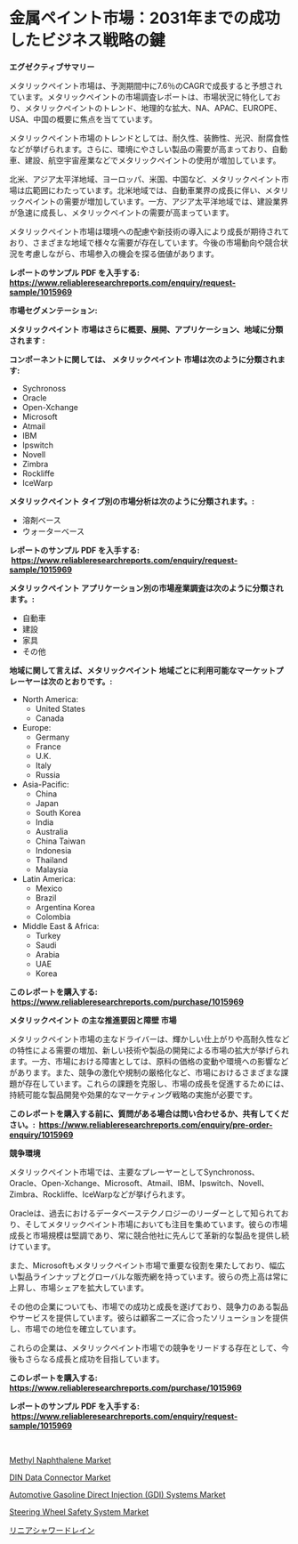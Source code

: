 <p><h1>金属ペイント市場：2031年までの成功したビジネス戦略の鍵</h1></p><p><strong>エグゼクティブサマリー</strong></p>
<p><p>メタリックペイント市場は、予測期間中に7.6％のCAGRで成長すると予想されています。メタリックペイントの市場調査レポートは、市場状況に特化しており、メタリックペイントのトレンド、地理的な拡大、NA、APAC、EUROPE、USA、中国の概要に焦点を当てています。</p><p>メタリックペイント市場のトレンドとしては、耐久性、装飾性、光沢、耐腐食性などが挙げられます。さらに、環境にやさしい製品の需要が高まっており、自動車、建設、航空宇宙産業などでメタリックペイントの使用が増加しています。</p><p>北米、アジア太平洋地域、ヨーロッパ、米国、中国など、メタリックペイント市場は広範囲にわたっています。北米地域では、自動車業界の成長に伴い、メタリックペイントの需要が増加しています。一方、アジア太平洋地域では、建設業界が急速に成長し、メタリックペイントの需要が高まっています。</p><p>メタリックペイント市場は環境への配慮や新技術の導入により成長が期待されており、さまざまな地域で様々な需要が存在しています。今後の市場動向や競合状況を考慮しながら、市場参入の機会を探る価値があります。</p></p>
<p><strong>レポートのサンプル PDF を入手する: <a href="https://www.reliableresearchreports.com/enquiry/request-sample/1015969">https://www.reliableresearchreports.com/enquiry/request-sample/1015969</a></strong></p>
<p><strong>市場セグメンテーション:</strong></p>
<p><strong> メタリックペイント 市場はさらに概要、展開、アプリケーション、地域に分類されます :</strong></p>
<p><strong>コンポーネントに関しては、 メタリックペイント 市場は次のように分類されます: &nbsp;</strong></p>
<p><ul><li>Sychronoss</li><li>Oracle</li><li>Open-Xchange</li><li>Microsoft</li><li>Atmail</li><li>IBM</li><li>Ipswitch</li><li>Novell</li><li>Zimbra</li><li>Rockliffe</li><li>IceWarp</li></ul></p>
<p><strong> メタリックペイント タイプ別の市場分析は次のように分類されます。:</strong></p>
<p><ul><li>溶剤ベース</li><li>ウォーターベース</li></ul></p>
<p><strong>レポートのサンプル PDF を入手する: &nbsp;<a href="https://www.reliableresearchreports.com/enquiry/request-sample/1015969">https://www.reliableresearchreports.com/enquiry/request-sample/1015969</a></strong></p>
<p><strong> メタリックペイント アプリケーション別の市場産業調査は次のように分類されます。:</strong></p>
<p><ul><li>自動車</li><li>建設</li><li>家具</li><li>その他</li></ul></p>
<p><strong>地域に関して言えば、メタリックペイント 地域ごとに利用可能なマーケットプレーヤーは次のとおりです。:</strong></p>
<p><ul>
    <li>
        North America:
        <ul>
            <li>United States</li>
            <li>Canada</li>
        </ul>
    </li>
    <li>
        Europe:
        <ul>
            <li>Germany</li>
            <li>France</li>
            <li>U.K.</li>
            <li>Italy</li>
            <li>Russia</li>
        </ul>
    </li>
    <li>
        Asia-Pacific:
        <ul>
            <li>China</li>
            <li>Japan</li>
            <li>South Korea</li>
            <li>India</li>
            <li>Australia</li>
            <li>China Taiwan</li>
            <li>Indonesia</li>
            <li>Thailand</li>
            <li>Malaysia</li>
        </ul>
    </li>
    <li>
        Latin America:
        <ul>
            <li>Mexico</li>
            <li>Brazil</li>
            <li>Argentina Korea</li>
            <li>Colombia</li>
        </ul>
    </li>
    <li>
        Middle East & Africa:
        <ul>
            <li>Turkey</li>
            <li>Saudi</li>
            <li>Arabia</li>
            <li>UAE</li>
            <li>Korea</li>
        </ul>
    </li>
    </ul></p>
<p><strong>このレポートを購入する: &nbsp;<a href="https://www.reliableresearchreports.com/purchase/1015969">https://www.reliableresearchreports.com/purchase/1015969</a></strong></p>
<p><strong>メタリックペイント の主な推進要因と障壁 市場</strong></p>
<p><p>メタリックペイント市場の主なドライバーは、輝かしい仕上がりや高耐久性などの特性による需要の増加、新しい技術や製品の開発による市場の拡大が挙げられます。一方、市場における障害としては、原料の価格の変動や環境への影響などがあります。また、競争の激化や規制の厳格化など、市場におけるさまざまな課題が存在しています。これらの課題を克服し、市場の成長を促進するためには、持続可能な製品開発や効果的なマーケティング戦略の実施が必要です。</p></p>
<p><strong>このレポートを購入する前に、質問がある場合は問い合わせるか、共有してください。:&nbsp; <a href="https://www.reliableresearchreports.com/enquiry/pre-order-enquiry/1015969">https://www.reliableresearchreports.com/enquiry/pre-order-enquiry/1015969</a></strong></p>
<p><strong>競争環境</strong></p>
<p><p>メタリックペイント市場では、主要なプレーヤーとしてSynchronoss、Oracle、Open-Xchange、Microsoft、Atmail、IBM、Ipswitch、Novell、Zimbra、Rockliffe、IceWarpなどが挙げられます。</p><p>Oracleは、過去におけるデータベーステクノロジーのリーダーとして知られており、そしてメタリックペイント市場においても注目を集めています。彼らの市場成長と市場規模は堅調であり、常に競合他社に先んじて革新的な製品を提供し続けています。</p><p>また、Microsoftもメタリックペイント市場で重要な役割を果たしており、幅広い製品ラインナップとグローバルな販売網を持っています。彼らの売上高は常に上昇し、市場シェアを拡大しています。</p><p>その他の企業についても、市場での成功と成長を遂げており、競争力のある製品やサービスを提供しています。彼らは顧客ニーズに合ったソリューションを提供し、市場での地位を確立しています。</p><p>これらの企業は、メタリックペイント市場での競争をリードする存在として、今後もさらなる成長と成功を目指しています。</p></p>
<p><strong>このレポートを購入する: &nbsp; <a href="https://www.reliableresearchreports.com/purchase/1015969">https://www.reliableresearchreports.com/purchase/1015969</a></strong></p>
<p><strong>レポートのサンプル PDF を入手する: &nbsp;<a href="https://www.reliableresearchreports.com/enquiry/request-sample/1015969">https://www.reliableresearchreports.com/enquiry/request-sample/1015969</a></strong><strong></strong></p>
<p>&nbsp;</p>
<p><p><a href="https://unruly-ladybug-44b.notion.site/Methyl-Naphthalene-Market-Offers-Provide-Insightful-Data-for-the-Time-Period-from-2024-to-2031-and-a-a3cc4f09b5624bea93595dd9419212f2">Methyl Naphthalene Market</a></p><p><a href="https://github.com/luckyshygirl/Market-Research-Report-List-4/blob/main/din-data-connector-market.md">DIN Data Connector Market</a></p><p><a href="https://issuu.com/reportprime-2/docs/automotive-gasoline-direct-injection-gdi-systems-m">Automotive Gasoline Direct Injection (GDI) Systems Market</a></p><p><a href="https://issuu.com/reportprime-2/docs/steering-wheel-safety-system-market-size-2030.pptx">Steering Wheel Safety System Market</a></p><p><a href="https://github.com/schmahlson/Market-Research-Report-List-1/blob/main/503003815709.md">リニアシャワードレイン</a></p></p>